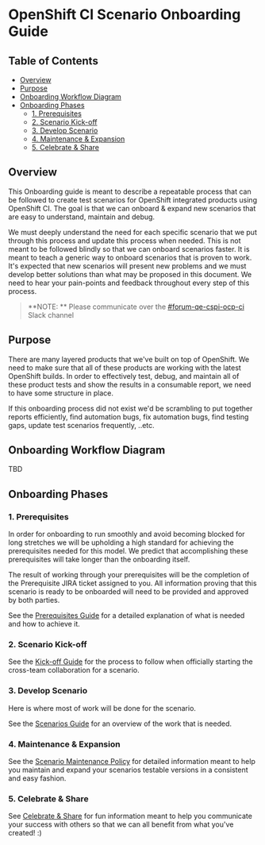 # OpenShift CI Scenario Onboarding Guide<!-- omit from toc -->

## Table of Contents<!-- omit from toc -->

- [Overview](#overview)
- [Purpose](#purpose)
- [Onboarding Workflow Diagram](#onboarding-workflow-diagram)
- [Onboarding Phases](#onboarding-phases)
  - [1. Prerequisites](#1-prerequisites)
  - [2. Scenario Kick-off](#2-scenario-kick-off)
  - [3. Develop Scenario](#3-develop-scenario)
  - [4. Maintenance \& Expansion](#4-maintenance--expansion)
  - [5. Celebrate \& Share](#5-celebrate--share)

## Overview

This Onboarding guide is meant to describe a repeatable process that can be followed to create test scenarios for OpenShift integrated products using OpenShift CI. The goal is that we can onboard & expand new scenarios that are easy to understand, maintain and debug.

We must deeply understand the need for each specific scenario that we put through this process and update this process when needed. This is not meant to be followed blindly so that we can onboard scenarios faster. It is meant to teach a generic way to onboard scenarios that is proven to work. It's expected that new scenarios will present new problems and we must develop better solutions than what may be proposed in this document. We need to hear your pain-points and feedback throughout every step of this process. 
> **NOTE: **
> Please communicate over the [#forum-qe-cspi-ocp-ci](https://coreos.slack.com/archives/C047Y0DPEJU) Slack channel

## Purpose

There are many layered products that we've built on top of OpenShift. We need to make sure that all of these products are working with the latest OpenShift builds. In order to effectively test, debug, and maintain all of these product tests and show the results in a consumable report, we need to have some structure in place.

If this onboarding process did not exist we'd be scrambling to put together reports efficiently, find automation bugs, fix automation bugs, find testing gaps, update test scenarios frequently, ..etc.

## Onboarding Workflow Diagram

TBD

## Onboarding Phases

### 1. Prerequisites

In order for onboarding to run smoothly and avoid becoming blocked for long stretches we will be upholding a high standard for achieving the prerequisites needed for this model. We predict that accomplishing these prerequisites will take longer than the onboarding itself.

The result of working through your prerequisites will be the completion of the Prerequisite JIRA ticket assigned to you. All information proving that this scenario is ready to be onboarded will need to be provided and approved by both parties.

See the [Prerequisites Guide](Prerequisites_Guide.md) for a detailed explanation of what is needed and how to achieve it.

### 2. Scenario Kick-off

See the [Kick-off Guide](Kickoff_Guide.md) for the process to follow when officially starting the cross-team collaboration for a scenario.

### 3. Develop Scenario

Here is where most of work will be done for the scenario.

See the [Scenarios Guide](../OCP_CI_Tutorials/Scenarios/Scenarios_Guide.md) for an overview of the work that is needed.

### 4. Maintenance & Expansion

See the [Scenario Maintenance Policy](../Policy/Maintenance/Scenario_Maintenance_Policy.md) for detailed information meant to help you maintain and expand your scenarios testable versions in a consistent and easy fashion.

### 5. Celebrate & Share

See [Celebrate & Share](Celebrate_%26_Share_Guide.md) for fun information meant to help you communicate your success with others so that we can all benefit from what you've created! :)
